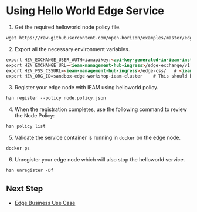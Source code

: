 # Using Hello World Edge Service

1) Get the required helloworld node policy file.

```markdown
wget https://raw.githubusercontent.com/open-horizon/examples/master/edge/services/helloworld/horizon/node.policy.json
```

2) Export all the necessary environment variables.

```markdown
export HZN_EXCHANGE_USER_AUTH=iamapikey:<api-key-generated-in-ieam-installation>
export HZN_EXCHANGE_URL=<ieam-management-hub-ingress>/edge-exchange/v1  # <ieam-management-hub-ingress> is same as CLUSTER_URL, exported in IEAM Installment
export HZN_FSS_CSSURL=<ieam-management-hub-ingress>/edge-css/   # <ieam-management-hub-ingress> is same as CLUSTER_URL, exported in IEAM installation
export HZN_ORG_ID=sandbox-edge-workshop-ieam-cluster    # This should be same organization id you created while Installing IEAM hub
```

3) Register your edge node with IEAM using helloworld policy.

```markdown
hzn register --policy node.policy.json
```

4) When the registration completes, use the following command to review the Node Policy:

```markdown
hzn policy list
```

5) Validate the service container is running in `docker` on the edge node.

```markdown
docker ps
```

6) Unregister your edge node which will also stop the helloworld service.

```markdown
hzn unregister -Df
```

## Next Step

- [Edge Business Use Case](edge-usecase.md)